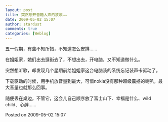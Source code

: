 ```yaml
---
layout: post
title: 突然想开音箱大声的放歌……
date: 2009-05-02 15:07
author: stardust
comments: true
categories: [Weblog]
---
```

五一假期，有些不知所措，不知道怎么安排……

在姐姐家，她们出去逛街去了，不想出去，开电脑，又不知道做什么。

突然想听歌，却发现几个星期前给姐姐家这台电脑装的系统忘记装声卡驱动了。

下载驱动的时候，用手机放音量到最大，可惜nokia没有那种超级震撼的喇叭，最大音量也就那么回事。

随便丢在桌边，不管它，这会儿自己顺序放了富士山下、幸福是什么、wild child、心醉……

Posted on 2009-05-02 15:07
